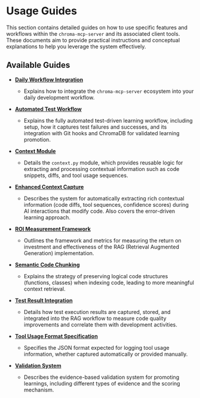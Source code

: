 # Usage Guides

This section contains detailed guides on how to use specific features and workflows within the `chroma-mcp-server` and its associated client tools. These documents aim to provide practical instructions and conceptual explanations to help you leverage the system effectively.

## Available Guides

- **[Daily Workflow Integration](./daily_workflow_integration.md)**
  - Explains how to integrate the `chroma-mcp-server` ecosystem into your daily development workflow.

- **[Automated Test Workflow](./automated_test_workflow.md)**
  - Explains the fully automated test-driven learning workflow, including setup, how it captures test failures and successes, and its integration with Git hooks and ChromaDB for validated learning promotion.

- **[Context Module](./context_module.md)**
  - Details the `context.py` module, which provides reusable logic for extracting and processing contextual information such as code snippets, diffs, and tool usage sequences.

- **[Enhanced Context Capture](./enhanced_context_capture.md)**
  - Describes the system for automatically extracting rich contextual information (code diffs, tool sequences, confidence scores) during AI interactions that modify code. Also covers the error-driven learning approach.

- **[ROI Measurement Framework](./roi_measurement.md)**
  - Outlines the framework and metrics for measuring the return on investment and effectiveness of the RAG (Retrieval Augmented Generation) implementation.

- **[Semantic Code Chunking](./semantic_chunking.md)**
  - Explains the strategy of preserving logical code structures (functions, classes) when indexing code, leading to more meaningful context retrieval.

- **[Test Result Integration](./test_result_integration.md)**
  - Details how test execution results are captured, stored, and integrated into the RAG workflow to measure code quality improvements and correlate them with development activities.

- **[Tool Usage Format Specification](./tool_usage_format.md)**
  - Specifies the JSON format expected for logging tool usage information, whether captured automatically or provided manually.

- **[Validation System](./validation_system.md)**
  - Describes the evidence-based validation system for promoting learnings, including different types of evidence and the scoring mechanism.
